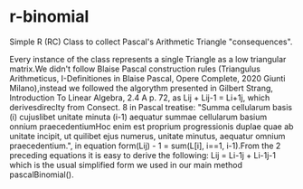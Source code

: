 # r-binomial
Simple R (RC) Class to collect Pascal's Arithmetic Triangle "consequences".

Every instance of the class represents a single Triangle as a low triangular matrix.We didn't follow Blaise Pascal construction rules (Triangulus Arithmeticus, I-Definitiones in Blaise Pascal, Opere Complete, 2020 Giunti Milano),instead we followed the algorythm presented in Gilbert Strang, Introduction To Linear Algebra, 2.4 A p. 72, as Lij + Lij-1 = Li+1j, which derivesdireclty from Consect. 8 in Pascal treatise: "Summa cellularum basis (i) cujuslibet unitate minuta (i-1) aequatur summae cellularum basium onnium praecedentiumHoc enim est proprium progressionis duplae quae ab unitate incipit, ut quilibet ejus numerus, unitate minutus, aequatur omnium praecedentium.", in equation form(Lij) - 1 = sum(L[i], i==1, i-1).From the 2 preceding equations it is easy to derive the following: Lij = Li-1j + Li-1j-1 which is the usual simplified form we used in our main method pascalBinomial().
